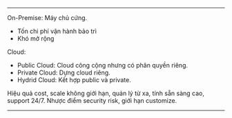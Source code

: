 
---
On-Premise: Máy chủ cứng.
- Tốn chi phí vận hành bảo trì
- Khó mở rộng

Cloud:
- Public Cloud: Cloud công cộng nhưng có phân quyền riêng.
- Private Cloud: Dựng cloud riêng.
- Hydrid Cloud: Kết hợp public và private.

Hiệu quả cost, scale không giới hạn, quản lý từ xa, tính sẵn sàng cao, support 24/7.
Nhược điểm security risk, giới hạn customize.

---
